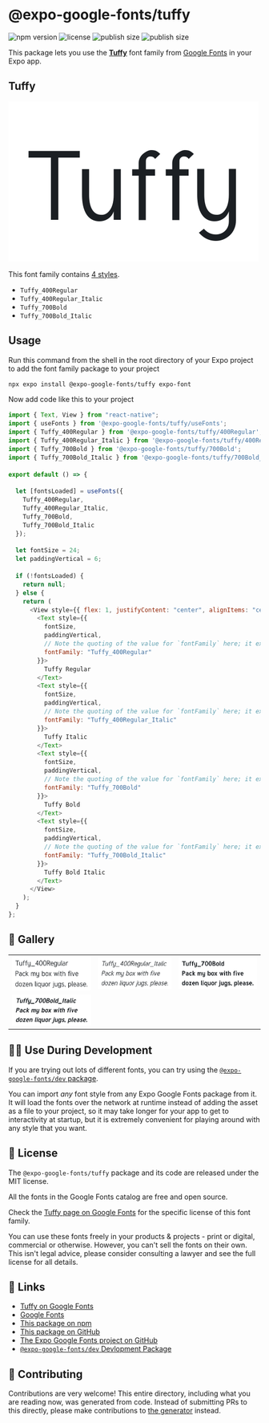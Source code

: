 # @expo-google-fonts/tuffy

![npm version](https://flat.badgen.net/npm/v/@expo-google-fonts/tuffy)
![license](https://flat.badgen.net/github/license/expo/google-fonts)
![publish size](https://flat.badgen.net/packagephobia/install/@expo-google-fonts/tuffy)
![publish size](https://flat.badgen.net/packagephobia/publish/@expo-google-fonts/tuffy)

This package lets you use the [**Tuffy**](https://fonts.google.com/specimen/Tuffy) font family from [Google Fonts](https://fonts.google.com/) in your Expo app.

## Tuffy

![Tuffy](./font-family.png)

This font family contains [4 styles](#-gallery).

- `Tuffy_400Regular`
- `Tuffy_400Regular_Italic`
- `Tuffy_700Bold`
- `Tuffy_700Bold_Italic`

## Usage

Run this command from the shell in the root directory of your Expo project to add the font family package to your project

```sh
npx expo install @expo-google-fonts/tuffy expo-font
```

Now add code like this to your project

```js
import { Text, View } from "react-native";
import { useFonts } from '@expo-google-fonts/tuffy/useFonts';
import { Tuffy_400Regular } from '@expo-google-fonts/tuffy/400Regular';
import { Tuffy_400Regular_Italic } from '@expo-google-fonts/tuffy/400Regular_Italic';
import { Tuffy_700Bold } from '@expo-google-fonts/tuffy/700Bold';
import { Tuffy_700Bold_Italic } from '@expo-google-fonts/tuffy/700Bold_Italic';

export default () => {

  let [fontsLoaded] = useFonts({
    Tuffy_400Regular, 
    Tuffy_400Regular_Italic, 
    Tuffy_700Bold, 
    Tuffy_700Bold_Italic
  });

  let fontSize = 24;
  let paddingVertical = 6;

  if (!fontsLoaded) {
    return null;
  } else {
    return (
      <View style={{ flex: 1, justifyContent: "center", alignItems: "center" }}>
        <Text style={{
          fontSize,
          paddingVertical,
          // Note the quoting of the value for `fontFamily` here; it expects a string!
          fontFamily: "Tuffy_400Regular"
        }}>
          Tuffy Regular
        </Text>
        <Text style={{
          fontSize,
          paddingVertical,
          // Note the quoting of the value for `fontFamily` here; it expects a string!
          fontFamily: "Tuffy_400Regular_Italic"
        }}>
          Tuffy Italic
        </Text>
        <Text style={{
          fontSize,
          paddingVertical,
          // Note the quoting of the value for `fontFamily` here; it expects a string!
          fontFamily: "Tuffy_700Bold"
        }}>
          Tuffy Bold
        </Text>
        <Text style={{
          fontSize,
          paddingVertical,
          // Note the quoting of the value for `fontFamily` here; it expects a string!
          fontFamily: "Tuffy_700Bold_Italic"
        }}>
          Tuffy Bold Italic
        </Text>
      </View>
    );
  }
};
```

## 🔡 Gallery


||||
|-|-|-|
|![Tuffy_400Regular](./400Regular/Tuffy_400Regular.ttf.png)|![Tuffy_400Regular_Italic](./400Regular_Italic/Tuffy_400Regular_Italic.ttf.png)|![Tuffy_700Bold](./700Bold/Tuffy_700Bold.ttf.png)||
|![Tuffy_700Bold_Italic](./700Bold_Italic/Tuffy_700Bold_Italic.ttf.png)||||


## 👩‍💻 Use During Development

If you are trying out lots of different fonts, you can try using the [`@expo-google-fonts/dev` package](https://github.com/expo/google-fonts/tree/master/font-packages/dev#readme).

You can import _any_ font style from any Expo Google Fonts package from it. It will load the fonts over the network at runtime instead of adding the asset as a file to your project, so it may take longer for your app to get to interactivity at startup, but it is extremely convenient for playing around with any style that you want.


## 📖 License

The `@expo-google-fonts/tuffy` package and its code are released under the MIT license.

All the fonts in the Google Fonts catalog are free and open source.

Check the [Tuffy page on Google Fonts](https://fonts.google.com/specimen/Tuffy) for the specific license of this font family.

You can use these fonts freely in your products & projects - print or digital, commercial or otherwise. However, you can't sell the fonts on their own. This isn't legal advice, please consider consulting a lawyer and see the full license for all details.

## 🔗 Links

- [Tuffy on Google Fonts](https://fonts.google.com/specimen/Tuffy)
- [Google Fonts](https://fonts.google.com/)
- [This package on npm](https://www.npmjs.com/package/@expo-google-fonts/tuffy)
- [This package on GitHub](https://github.com/expo/google-fonts/tree/master/font-packages/tuffy)
- [The Expo Google Fonts project on GitHub](https://github.com/expo/google-fonts)
- [`@expo-google-fonts/dev` Devlopment Package](https://github.com/expo/google-fonts/tree/master/font-packages/dev)

## 🤝 Contributing

Contributions are very welcome! This entire directory, including what you are reading now, was generated from code. Instead of submitting PRs to this directly, please make contributions to [the generator](https://github.com/expo/google-fonts/tree/master/packages/generator) instead.
